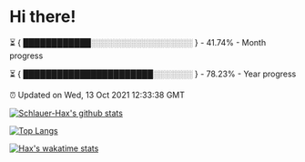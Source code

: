 # Hi there!

⏳ { ████████████░░░░░░░░░░░░░░░░░░ } - 41.74% - Month progress

⏳ { ███████████████████████░░░░░░░ } - 78.23% - Year progress

⏰ Updated on Wed, 13 Oct 2021 12:33:38 GMT


[![Schlauer-Hax's github stats](https://github-readme-stats.vercel.app/api?username=Schlauer-Hax&show_icons=true&theme=dark&count_private=true)](https://github.com/Schlauer-Hax)


[![Top Langs](https://github-readme-stats.vercel.app/api/top-langs/?username=Schlauer-Hax&layout=compact&theme=dark)](https://github.com/Schlauer-Hax?tab=repositories)


[![Hax's wakatime stats](https://github-readme-stats.vercel.app/api/wakatime?username=Hax&theme=dark)](https://wakatime.com/@Hax)

